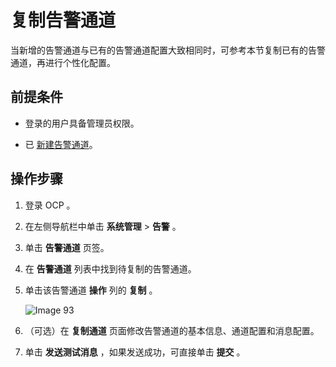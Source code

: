 # 复制告警通道

当新增的告警通道与已有的告警通道配置大致相同时，可参考本节复制已有的告警通道，再进行个性化配置。

## 前提条件

* 登录的用户具备管理员权限。

* 已 [新建告警通道](../900.alert-management/1500.create-alarm-channel.md)。

## 操作步骤

1. 登录 OCP 。

2. 在左侧导航栏中单击 **系统管理** \> **告警** 。

3. 单击 **告警通道** 页签。

4. 在 **告警通道** 列表中找到待复制的告警通道。

5. 单击该告警通道 **操作** 列的 **复制** 。

   ![Image 93](https://obbusiness-private.oss-cn-shanghai.aliyuncs.com/doc/img/ocp/401/%E5%A4%8D%E5%88%B6%E5%91%8A%E8%AD%A6%E9%80%9A%E9%81%931.png)

6. （可选）在 **复制通道** 页面修改告警通道的基本信息、通道配置和消息配置。

7. 单击 **发送测试消息** ，如果发送成功，可直接单击 **提交** 。
